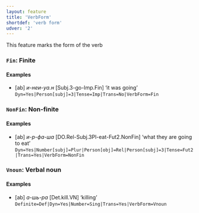 ```yaml
---
layout: feature
title: 'VerbForm'
shortdef: 'verb form'
udver: '2'
---
```


This feature marks the form of the verb

### <a name="Fin">`Fin`</a>: Finite

#### Examples

* [ab] _и-неи-уа.н_ [Subj.3-go-Imp.Fin] ‘it was going’ `Dyn=Yes|Person[subj]=3|Tense=Imp|Trans=No|VerbForm=Fin`

### <a name="NonFin">`NonFin`</a>: Non-finite

#### Examples

* [ab] _и-р-фа-ша_ [DO.Rel-Subj.3Pl-eat-Fut2.NonFin] ‘what they are going to eat’ `Dyn=Yes|Number[subj]=Plur|Person[obj]=Rel|Person[subj]=3|Tense=Fut2|Trans=Yes|VerbForm=NonFin`

### <a name="Vnoun">`Vnoun`</a>: Verbal noun

#### Examples

* [ab] _а-шь-ра_ [Det.kill.VN] ‘killing’ `Definite=Def|Dyn=Yes|Number=Sing|Trans=Yes|VerbForm=Vnoun`


<!-- Interlanguage links updated Po 11. listopadu 2024, 20:10:09 CET -->
